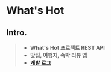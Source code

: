 # What's Hot

## Intro.
>- **What's Hot 프로젝트 REST API**
>- **맛집, 여행지, 숙박 리뷰 앱**
>- **[개발 로그](https://github.com/pintordev/whats_hot/blob/main/dev-log/DEV-LOG.md)**
